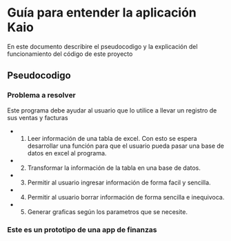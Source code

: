 # Guía para entender la aplicación Kaio
En este documento describire el pseudocodigo y la explicación del funcionamiento del código de este proyecto

## Pseudocodigo
### Problema a resolver
Este programa debe ayudar al usuario que lo utilice a llevar un registro de sus ventas y facturas
- 1. Leer información de una tabla de excel. Con esto se espera desarrollar una función para que el usuario pueda pasar una base de datos en excel al programa.
- 2. Transformar la información de la tabla en una base de datos.
- 3. Permitir al usuario ingresar información de forma facil y sencilla.
- 4. Permitir al usuario borrar información de forma sencilla e inequivoca.
- 5. Generar graficas según los parametros que se necesite.

### Este es un prototipo de una app de finanzas
